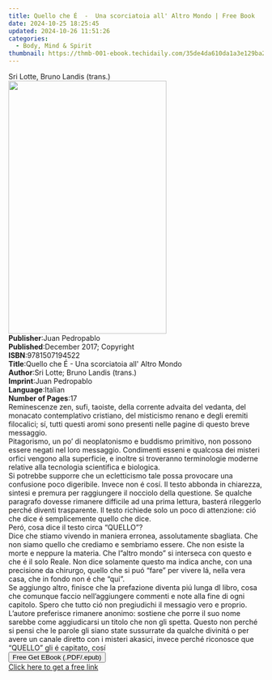 ```yaml
---
title: Quello che É  -  Una scorciatoia all' Altro Mondo | Free Book
date: 2024-10-25 18:25:45
updated: 2024-10-26 11:51:26
categories:
  - Body, Mind & Spirit
thumbnail: https://thmb-001-ebook.techidaily.com/35de4da610da1a3e129ba2a74cd7094aad9b3a390923a1e77b05152dc7b67880.jpg
---
```

<main id="book-container">
  <div class="flex flex-col">
    <div class="book-brief flex-1 py-6 px-4 sm:p-6 md:py-10 md:px-8">
      <!-- brief-->
      <div class="book-brief-main">Sri Lotte, Bruno Landis (trans.)</div>
    </div>
    <div
      class="book-meta-info flex-1 grid gap-4 col-start-1 col-end-3 row-start-1 sm:mb-6 sm:grid-cols-4 lg:gap-6 lg:col-start-2 lg:row-end-6 lg:row-span-6 lg:mb-0"
    >
      <div
        class="book-meta-info-left place-content-center mt-4 p-4 text-sm leading-6 col-start-2 col-span-2 dark:text-slate-400"
      >
        <img
          class="w-full h-500 object-cover rounded-lg sm:h-255 sm:col-span-2 lg:col-span-full"
          src="https://img-001-ebook.techidaily.com/e4e9b3c45db8d54ff0774a15b7a8501269857a9564f6017e4947f8cf6c898551.jpg"
          alt=""
          width="312"
          height="500"
        />
      </div>
      <div
        class="book-meta-info-right mt-2 col-start-1 row-start-2 col-span-3 self-center"
      >
        <!-- meta data  -->
        <div class="flex flex-col px-4 md:px-8">
          <div class="flex-1">
            <strong>Publisher</strong>:<span class="px-2">Juan Pedropablo</span>
          </div>
          <div class="flex-1">
            <strong>Published</strong>:<span class="px-2"
              >December 2017; Copyright</span
            >
          </div>
          <div class="flex-1">
            <strong>ISBN</strong>:<span class="px-2">9781507194522</span>
          </div>
          <div class="flex-1">
            <strong>Title</strong>:<span class="px-2"
              >Quello che É - Una scorciatoia all&#39; Altro Mondo</span
            >
          </div>
          <div class="flex-1">
            <strong>Author</strong>:<span class="px-2"
              >Sri Lotte; Bruno Landis (trans.)</span
            >
          </div>
          <div class="flex-1">
            <strong>Imprint</strong>:<span class="px-2">Juan Pedropablo</span>
          </div>
          <div class="flex-1">
            <strong>Language</strong>:<span class="px-2">Italian</span>
          </div>
          <div class="flex-1">
            <strong>Number of Pages</strong>:<span class="px-2">17</span>
          </div>
        </div>
      </div>
    </div>
    <div class="book-description flex-1 py-6 px-4 sm:p-6 md:py-10 md:px-8">
      <div class="book-description-main">
        <div accordion-content="" id="description">
          Reminescenze zen, sufi, taoiste, della corrente advaita del vedanta,
          del monacato contemplativo cristiano, del misticismo renano e degli
          eremiti filocalici; sí, tutti questi aromi sono presenti nelle pagine
          di questo breve messaggio.<br />Pitagorismo, un po’ di neoplatonismo e
          buddismo primitivo, non possono essere negati nel loro messaggio.
          Condimenti esseni e qualcosa dei misteri orfici vengono alla
          superficie, e inoltre si troveranno terminologie moderne relative alla
          tecnologia scientifica e biologica.<br />Si potrebbe supporre che un
          ecletticismo tale possa provocare una confusione poco digeribile.
          Invece non é cosí. Il testo abbonda in chiarezza, sintesi e premura
          per raggiungere il nocciolo della questione. Se qualche paragrafo
          dovesse rimanere difficile ad una prima lettura, basterá rileggerlo
          perché diventi trasparente. Il testo richiede solo un poco di
          attenzione: ció che dice é semplicemente quello che dice.<br />Peró,
          cosa dice il testo circa “QUELLO”?<br />Dice che stiamo vivendo in
          maniera erronea, assolutamente sbagliata. Che non siamo quello che
          crediamo e sembriamo essere. Che non esiste la morte e neppure la
          materia. Che l”altro mondo” si interseca con questo e che é il solo
          Reale. Non dice solamente questo ma indica anche, con una precisione
          da chirurgo, quello che si puó “fare” per vivere lá, nella vera casa,
          che in fondo non é che “qui”.<br />Se aggiungo altro, finisce che la
          prefazione diventa piú lunga dl libro, cosa che comunque faccio
          nell’aggiungere commenti e note alla fine di ogni capitolo. Spero che
          tutto ció non pregiudichi il messagio vero e proprio.<br />L’autore
          preferisce rimanere anonimo: sostiene che porre il suo nome sarebbe
          come aggiudicarsi un titolo che non gli spetta. Questo non perché si
          pensi che le parole gli siano state sussurrate da qualche divinitá o
          per avere un canale diretto con i misteri akasici, invece perché
          riconosce que “QUELLO” gli é capitato, cosí
        </div>
        <div class="accordion-fader"></div>
      </div>
    </div>
    <div class="book-excerpts flex-1 py-6 px-4 sm:p-6 md:py-10 md:px-8"></div>
    <div
      class="book-about-author flex-1 py-6 px-4 sm:p-6 md:py-10 md:px-8"
    ></div>
    <div class="book-free-get flex-1 py-6 px-4 sm:p-6 md:py-10 md:px-8">
      <button
        id="btn-free-get"
        class="bg-blue-500 hover:bg-blue-700 text-white font-bold py-2 px-4 rounded"
      >
        Free Get EBook (.PDF/.epub)
      </button>
      <div id="countdown-display" class="px-2 text-lg mt-2"></div>
      <a
        id="free-link"
        class="hidden bg-blue-500 hover:bg-blue-700 text-white font-bold py-2 px-4 rounded"
        href="https://www.ebooks.com/en-us/book/95887576/quello-che-una-scorciatoia-all-altro-mondo/sri-lotte/"
        target="_blank"
        >Click here to get a free link</a
      >
    </div>
    <script>
      let countdownTime = 0;
      let countdownInterval = null;
      document
        .getElementById('btn-free-get')
        .addEventListener('click', startCountdown);
      function startCountdown() {
        countdownTime = new Date().getTime() + 60000 * 3;
        countdownInterval = setInterval(updateCountdown, 1000);
        document.getElementById('btn-free-get').disabled = true;
        document
          .getElementById('btn-free-get')
          .classList.add('bg-gray-500', 'cursor-not-allowed');
      }
      function updateCountdown() {
        let currentTime = new Date().getTime();
        let timeLeft = countdownTime - currentTime;
        let secondsLeft = Math.floor(timeLeft / 1000);
        document.getElementById('countdown-display').innerHTML =
          `Remaining time: ${secondsLeft} seconds.`;
        if (secondsLeft <= 0) {
          clearInterval(countdownInterval);
          document.getElementById('btn-free-get').classList.add('hidden');
          document.getElementById('free-link').classList.remove('hidden');
          document.getElementById('countdown-display').innerHTML = '';
        }
      }
    </script>
  </div>
</main>
